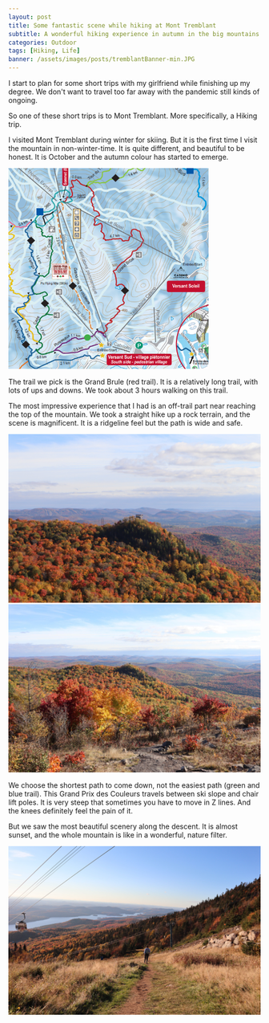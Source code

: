 ```yaml
---
layout: post
title: Some fantastic scene while hiking at Mont Tremblant
subtitle: A wonderful hiking experience in autumn in the big mountains
categories: Outdoor
tags: [Hiking, Life]
banner: /assets/images/posts/tremblantBanner-min.JPG
---
```


I start to plan for some short trips with my girlfriend while finishing up my degree. We don't want to travel too far away with the pandemic still kinds of ongoing.

So one of these short trips is to Mont Tremblant. More specifically, a Hiking trip. 

I visited Mont Tremblant during winter for skiing. But it is the first time I visit the mountain in non-winter-time. It is quite different, and beautiful to be honest. It is October and the autumn colour has started to emerge. 

<img src="/assets/images/posts/TremblantHikingPart.png" alt="trailmap" width="400" height="400" >


The trail we pick is the Grand Brule (red trail). It is a relatively long trail, with lots of ups and downs. We took about 3 hours walking on this trail. 

The most impressive experience that I had is an off-trail part near reaching the top of the mountain. We took a straight hike up a rock terrain, and the scene is magnificent. It is a ridgeline feel but the path is wide and safe. 

<img src="/assets/images/posts/IMG_2662-min.JPG" alt="ridgeline" >

<img src="/assets/images/posts/IMG_2671-min.JPG" alt="ridgeline2" >

We choose the shortest path to come down, not the easiest path (green and blue trail). This Grand Prix des Couleurs travels between ski slope and chair lift poles. It is very steep that sometimes you have to move in Z lines. And the knees definitely feel the pain of it. 

But we saw the most beautiful scenery along the descent. It is almost sunset, and the whole mountain is like in a wonderful, nature filter. 

<img src="/assets/images/posts/IMG_2710-min.JPG" alt="autumn" >


